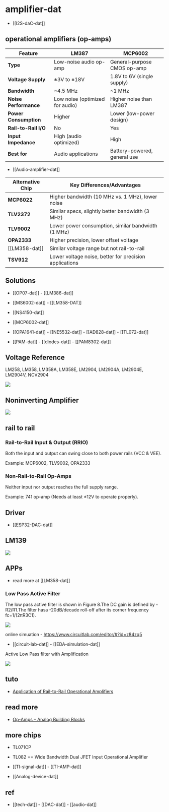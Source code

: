 
# amplifier-dat

- [[I2S-daC-dat]]



## operational amplifiers (op-amps)

| Feature               | LM387                           | MCP6002                      |
| --------------------- | ------------------------------- | ---------------------------- |
| **Type**              | Low-noise audio op-amp          | General-purpose CMOS op-amp  |
| **Voltage Supply**    | ±3V to ±18V                     | 1.8V to 6V (single supply)   |
| **Bandwidth**         | ~4.5 MHz                        | ~1 MHz                       |
| **Noise Performance** | Low noise (optimized for audio) | Higher noise than LM387      |
| **Power Consumption** | Higher                          | Lower (low-power design)     |
| **Rail-to-Rail I/O**  | No                              | Yes                          |
| **Input Impedance**   | High (audio optimized)          | High                         |
| **Best for**          | Audio applications              | Battery-powered, general use |

- [[Audio-amplifier-dat]]


| Alternative Chip | Key Differences/Advantages                         |
|-----------------|----------------------------------------------------|
| **MCP6022**     | Higher bandwidth (10 MHz vs. 1 MHz), lower noise  |
| **TLV2372**     | Similar specs, slightly better bandwidth (3 MHz)  |
| **TLV9002**     | Lower power consumption, similar bandwidth (1 MHz) |
| **OPA2333**     | Higher precision, lower offset voltage            |
| [[LM358-dat]]   | Similar voltage range but not rail-to-rail        |
| **TSV912**      | Lower voltage noise, better for precision applications |



## Solutions 

- [[OP07-dat]] - [[LM386-dat]]

- [[MS6002-dat]] - [[LM358-DAT]] 

- [[NS4150-dat]] 
  
- [[MCP6002-dat]]

- [[OPA1641-dat]] - [[NE5532-dat]] - [[AD828-dat]] - [[TL072-dat]]

- [[PAM-dat]] - [[diodes-dat]] - [[PAM8302-dat]]





## Voltage Reference

LM258, LM358, LM358A, LM358E, LM2904, LM2904A, LM2904E, LM2904V, NCV2904

![](2025-03-14-20-49-15.png)


## Noninverting Amplifier

![](2025-03-14-20-36-11.png)


## rail to rail 

### Rail-to-Rail Input & Output (RRIO)

Both the input and output can swing close to both power rails (VCC & VEE).

Example: MCP6002, TLV9002, OPA2333

### Non-Rail-to-Rail Op-Amps

Neither input nor output reaches the full supply range.

Example: 741 op-amp (Needs at least ±12V to operate properly).



## Driver 

- [[ESP32-DAC-dat]]


## LM139 

![](2025-03-19-03-25-27.png)


## APPs 

- read more at [[LM358-dat]]

### Low Pass Active Filter

The low pass active filter is shown in Figure 8.The DC gain is defined by -R2/R1.The filter hasa -20dB/decade roll-off after its corner frequency fc=1/(2πR3C1).

![](2025-03-19-16-23-28.png)

online simuation - https://www.circuitlab.com/editor/#?id=z84zq5

- [[circuit-lab-dat]] - [[EDA-simulation-dat]]

Active Low Pass filter with Amplification

![](2025-03-19-17-07-49.png)

## tuto 

- [Application of Rail-to-Rail Operational Amplifiers](https://www.ti.com/lit/an/sloa039a/sloa039a.pdf)

## read more 

- [Op-Amps – Analog Building Blocks](https://dronebotworkshop.com/op-amps/)


## more chips 

- TL071CP

- TL082 == Wide Bandwidth Dual JFET Input Operational Amplifier

- [[TI-signal-dat]] - [[TI-AMP-dat]]

- [[Analog-device-dat]]




## ref 

- [[tech-dat]] - [[DAC-dat]] - [[audio-dat]]

